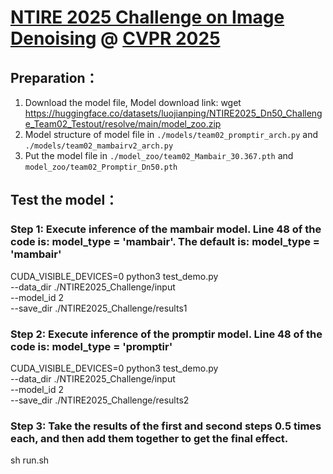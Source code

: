# [NTIRE 2025 Challenge on Image Denoising](https://cvlai.net/ntire/2025/) @ [CVPR 2025](https://cvpr.thecvf.com/)

## Preparation：
1. Download the model file, Model download link: wget https://huggingface.co/datasets/luojianping/NTIRE2025_Dn50_Challenge_Team02_Testout/resolve/main/model_zoo.zip
2. Model structure of model file in `./models/team02_promptir_arch.py` and `./models/team02_mambairv2_arch.py`
3. Put the model file in `./model_zoo/team02_Mambair_30.367.pth` and `model_zoo/team02_Promptir_Dn50.pth`

## Test the model：

  ### Step 1: Execute inference of the mambair model. Line 48 of the code is: model_type = 'mambair'. The default is: model_type = 'mambair'
  CUDA_VISIBLE_DEVICES=0 python3 test_demo.py \
  --data_dir ./NTIRE2025_Challenge/input \
  --model_id 2 \
  --save_dir ./NTIRE2025_Challenge/results1

  ### Step 2: Execute inference of the promptir model. Line 48 of the code is: model_type = 'promptir'
  CUDA_VISIBLE_DEVICES=0 python3 test_demo.py \
  --data_dir ./NTIRE2025_Challenge/input \
  --model_id 2 \
  --save_dir ./NTIRE2025_Challenge/results2
  
  ### Step 3: Take the results of the first and second steps 0.5 times each, and then add them together to get the final effect.
  sh run.sh
